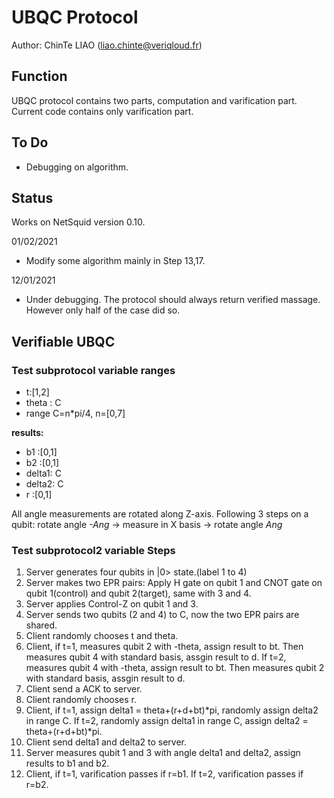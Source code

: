 # UBQC Protocol
Author: ChinTe LIAO (liao.chinte@veriqloud.fr)

## Function

UBQC protocol contains two parts, computation and varification part. Current code contains only varification part.


## To Do

- Debugging on algorithm.


## Status

Works on NetSquid version 0.10.


01/02/2021
- Modify some algorithm mainly in Step 13,17.

12/01/2021
- Under debugging. The protocol should always return verified massage. However only half of the case did so.





## Verifiable UBQC


### Test subprotocol variable ranges
- t:[1,2]
- theta : C
- range C=n*pi/4, n=[0,7]

**results:**
- b1 :[0,1]
- b2 :[0,1]
- delta1: C
- delta2: C
- r :[0,1]

All angle measurements are rotated along Z-axis. Following 3 steps on a qubit:
rotate angle *-Ang* -> measure in X basis -> rotate angle *Ang*

### Test subprotocol2 variable Steps

1. Server generates four qubits in |0> state.(label 1 to 4)
2. Server makes two EPR pairs: Apply H gate on qubit 1 and CNOT gate on qubit 1(control) and qubit 2(target), same with 3 and 4. 
3. Server applies Control-Z on qubit 1 and 3.
4. Server sends two qubits (2 and 4) to C, now the two EPR pairs are shared.
5. Client randomly chooses t and theta.
6. Client, if t=1, measures qubit 2 with -theta, assign result to bt. Then measures qubit 4 with standard basis, assgin result to d.
   If t=2, measures qubit 4 with -theta, assign result to bt. Then measures qubit 2 with standard basis, assgin result to d.
7. Client send a ACK to server.
8. Client randomly chooses r.
9. Client, if t=1, assign delta1 = theta+(r+d+bt)*pi, randomly assign delta2 in range C.
   If t=2, randomly assign delta1 in range C, assign delta2 = theta+(r+d+bt)*pi.
10. Client send delta1 and delta2 to server.
11. Server measures qubit 1 and 3 with angle delta1 and delta2, assign results to b1 and b2.
12. Client, if t=1, varification passes if r=b1.
    If t=2, varification passes if r=b2.
